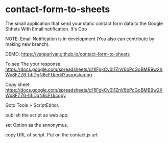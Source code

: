 # contact-form-to-sheets
The small application that send your static contact form data to the Google Shhets With Email notification. It's Coo

NOTE: Email Notification is in development (You also can contribute by making new branch).

DEMO: https://vanpariyar.github.io/contact-form-to-sheets

To see The your response.
https://docs.google.com/spreadsheets/d/1lFgkCv0I1ZnV6bPcGoBMB9w2KWx8FZZ6-hfiDgN6cFU/edit?usp=sharing

Copy sheet:
https://docs.google.com/spreadsheets/d/1lFgkCv0I1ZnV6bPcGoBMB9w2KWx8FZZ6-hfiDgN6cFU/copy

Goto Tools > ScriptEditor.

publish the script as web app.

set Option as the annonymus.

copy URL of script. Put on the contact.js url:
